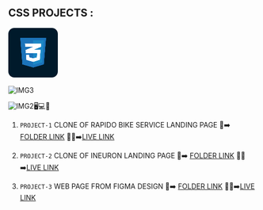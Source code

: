 ## CSS PROJECTS : 

![CSS](./images/css.svg)

![IMG3](https://img.shields.io/badge/HTML%20AND%20CSS-PROJECTS-red)

![IMG2](https://img.shields.io/badge/ALL%20PROJECTS-ARE%20RESPONSIVE-brightgreen):desktop_computer::computer::iphone:

1. `PROJECT-1` CLONE OF RAPIDO BIKE SERVICE LANDING PAGE :file_folder::arrow_right: [FOLDER LINK](https://github.com/kapilsarkar/CORE-CSS-AND-PROJECTS/tree/main/RAPIDO%20CLONE) :raised_hands::raised_hands::arrow_right:[LIVE LINK](https://rapidocloneks.netlify.app/)

1. `PROJECT-2` CLONE OF INEURON LANDING PAGE :file_folder::arrow_right: [FOLDER LINK](https://github.com/kapilsarkar/CORE-CSS-AND-PROJECTS/tree/main/INEURON%20CLONE) :raised_hands::raised_hands::arrow_right:[LIVE LINK](https://ineronclonekapil.netlify.app/)

1. `PROJECT-3` WEB PAGE FROM FIGMA DESIGN :file_folder::arrow_right: [FOLDER LINK](https://github.com/kapilsarkar/CORE-CSS-AND-PROJECTS/tree/main/PROJECT-7) :raised_hands::raised_hands::arrow_right:[LIVE LINK](https://audioresponsiveproject.netlify.app/)

